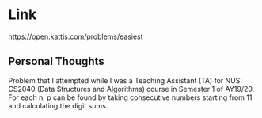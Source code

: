 # Link

https://open.kattis.com/problems/easiest

## Personal Thoughts

Problem that I attempted while I was a Teaching Assistant (TA) for NUS' CS2040 (Data Structures and Algorithms) course in Semester 1 of AY19/20. For each n, p can be found by taking consecutive numbers starting from 11 and calculating the digit sums.

